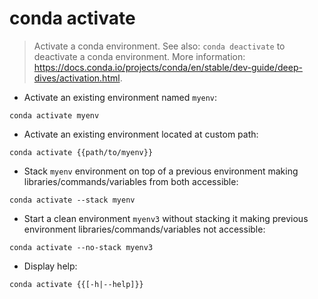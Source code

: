 # conda activate

> Activate a conda environment.
> See also: `conda deactivate` to deactivate a conda environment.
> More information: <https://docs.conda.io/projects/conda/en/stable/dev-guide/deep-dives/activation.html>.

- Activate an existing environment named `myenv`:

`conda activate myenv`

- Activate an existing environment located at custom path:

`conda activate {{path/to/myenv}}`

- Stack `myenv` environment on top of a previous environment making libraries/commands/variables from both accessible:

`conda activate --stack myenv`

- Start a clean environment `myenv3` without stacking it making previous environment libraries/commands/variables not accessible:

`conda activate --no-stack myenv3`

- Display help:

`conda activate {{[-h|--help]}}`
